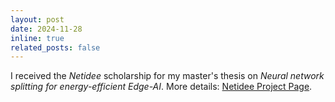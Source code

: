 ```yaml
---
layout: post
date: 2024-11-28
inline: true
related_posts: false
---
```


I received the *Netidee* scholarship for my master's thesis on *Neural network splitting for energy-efficient Edge-AI*. More details: [Netidee Project Page](https://www.netidee.at/neural-network-splitting-energy-efficient-edge-ai).